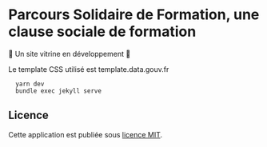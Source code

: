 # Parcours Solidaire de Formation, une clause sociale de formation


🚧 Un site vitrine en développement 🚧


Le template CSS utilisé est template.data.gouv.fr

```
  yarn dev
  bundle exec jekyll serve
```

## Licence

Cette application est publiée sous [licence MIT](LICENSE).
